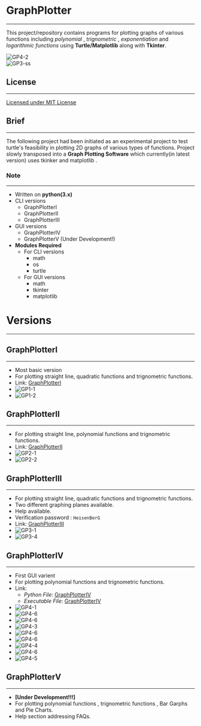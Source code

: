 # GraphPlotter
---

This project/repository contains programs for plotting graphs of various functions including *polynomial* , *trignometric* , *exponentiation* and *logarithmic functions* using **Turtle/Matplotlib** along with **Tkinter**.   


![GP4-2](/images/gp4-g3.png)  
![GP3-ss](/images/gp3-ss.png)

## License
---

  [Licensed  under MIT License](https://github.com/YasirAhmad-EccentriX/GraphPlotter/blob/master/LICENSE)
  

## Brief
---

The following project had been initiated as an experimental project to test turtle's feasibility in plotting 2D graphs of various types of functions.
Project slowly transposed into a **Graph Plotting Software** which currently(in latest version) uses tkinker and matplotlib .


### Note 
---


 * Written on **python(3.x)**
 * CLI versions
   * GraphPlotterI
   * GraphPlotterII
   * GraphPlotterIII
 * GUI versions
   * GraphPlotterIV
   * GraphPlotterV (Under Development!)
 * **Modules Required**
   * For CLI versions
     * math
     * os
     * turtle
   * For GUI versions
     * math
     * tkinter
     * matplotlib


# Versions 
---

## GraphPlotterI
---
  * Most basic version
  * For plotting straight line, quadratic functions and trignometric functions.
  * Link: [GraphPlotterI](https://github.com/EccentricX/GraphPlotter/blob/master/GraphPlotter1.0.py)  
  * ![GP1-1](https://raw.githubusercontent.com/EccentricX/GraphPlotter/master/images/gp1-console.png)  
  * ![GP1-2](/images/gp1-ss.png)


## GraphPlotterII 
---
  * For plotting straight line, polynomial functions and trignometric functions.
  * Link: [GraphPlotterII](https://github.com/EccentricX/GraphPlotter/blob/master/GraphPlotter2.0.py)  
  * ![GP2-1](/images/gp2-console.png)  
  * ![GP2-2](/images/gp1-ss.png)


## GraphPlotterIII 
---
  * For plotting straight line, quadratic functions and trignometric functions.
  * Two different graphing planes available.
  * Help available.
  * Verification password : `HeisenBerG`
  * Link: [GraphPlotterIII](https://github.com/EccentricX/GraphPlotter/blob/master/GraphPlotter3.0.py) 
  * ![GP3-1](/images/gp3-console.png)  
  * ![GP3-4](/images/gp3-ss.png)


## GraphPlotterIV 
---
  * First GUI varient
  * For plotting polynomial functions and trignometric functions.
  * Link:
    * *Python File*: [GraphPlotterIV](https://github.com/EccentricX/GraphPlotter/blob/master/GraphPlotter4.0(GP-IV).py)
    * *Executable File*: [GraphPlotterIV](https://drive.google.com/file/d/19lc6ELbS0LspHPiy3AOeNnw40f1fcKqT/view) 
  * ![GP4-1](/images/gp4-1.png)  
  * ![GP4-6](/images/gp4-p1.png)   
  * ![GP4-6](/images/gp4-p2.png)   
  * ![GP4-3](/images/gp4-g1.png) 
  * ![GP4-6](/images/gp4-t1.png)  
  * ![GP4-6](/images/gp4-t2.png)  
  * ![GP4-4](/images/gp4-g2.png)  
  * ![GP4-6](/images/gp4-t3.png)  
  * ![GP4-5](/images/gp4-g3.png)   


## GraphPlotterV 
---
  *  **[Under Development!!!]**
  *  For plotting polynomial functions , trignometric functions , Bar Garphs and Pie Charts.
  *  Help section addressing FAQs.
  
